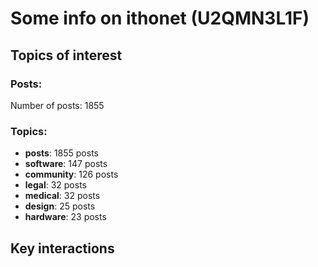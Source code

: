 # Some info on ithonet (U2QMN3L1F)


## Topics of interest

### Posts: 

Number of posts: 1855

### Topics:

* __posts__: 1855 posts
* __software__: 147 posts
* __community__: 126 posts
* __legal__: 32 posts
* __medical__: 32 posts
* __design__: 25 posts
* __hardware__: 23 posts

## Key interactions 

